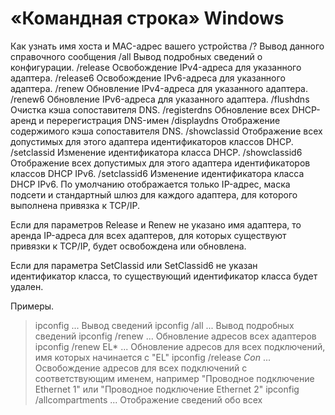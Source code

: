#  «Командная строка»  Windows 
Как узнать имя хоста и MAC-адрес вашего устройства
/? Вывод данного справочного сообщения
/all Вывод подробных сведений о конфигурации.
/release Освобождение IPv4-адреса для указанного адаптера.
/release6 Освобождение IPv6-адреса для указанного адаптера.
/renew Обновление IPv4-адреса для указанного адаптера.
/renew6 Обновление IPv6-адреса для указанного адаптера.
/flushdns Очистка кэша сопоставителя DNS.
/registerdns Обновление всех DHCP-аренд и перерегистрация DNS-имен
/displaydns Отображение содержимого кэша сопоставителя DNS.
/showclassid Отображение всех допустимых для этого адаптера
идентификаторов классов DHCP.
/setclassid Изменение идентификатора класса DHCP.
/showclassid6 Отображение всех допустимых для этого адаптера
идентификаторов классов DHCP IPv6.
/setclassid6 Изменение идентификатора класса DHCP IPv6.
По умолчанию отображается только IP-адрес, маска подсети и стандартный шлюз
для каждого адаптера, для которого выполнена привязка к TCP/IP.

Если для параметров Release и Renew не указано имя адаптера, то аренда
IP-адреса для всех адаптеров, для которых существуют привязки к TCP/IP,
будет освобождена или обновлена.

Если для параметра SetClassid или SetClassid6 не указан идентификатор класса,
то существующий идентификатор класса будет удален.

Примеры.
   > ipconfig                        ... Вывод  сведений
   > ipconfig /all                   ... Вывод подробных сведений
   > ipconfig /renew                 ... Обновление адресов всех адаптеров
   > ipconfig /renew EL*             ... Обновление адресов для всех
                                         подключений, имя которых начинается
                                         с "EL"
   > ipconfig /release *Con*         ... Освобождение адресов для всех
                                         подключений с соответствующим именем,
                                         например "Проводное подключение
                                         Ethernet 1" или "Проводное подключение
                                         Ethernet 2"
   > ipconfig /allcompartments       ... Отображение сведений обо всех
